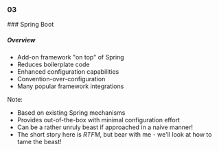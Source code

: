 
<h3 class="chapter-number">03</h3>
### Spring Boot

##### Overview

* Add-on framework "on top" of Spring
* Reduces boilerplate code
* Enhanced configuration capabilities
* Convention-over-configuration  
* Many popular framework integrations

Note:

* Based on existing Spring mechanisms
* Provides  out-of-the-box with minimal configuration effort
* Can be a rather unruly beast if approached in a naive manner!
* The short story here is _RTFM_, but bear with me - we'll look at how to tame the beast!